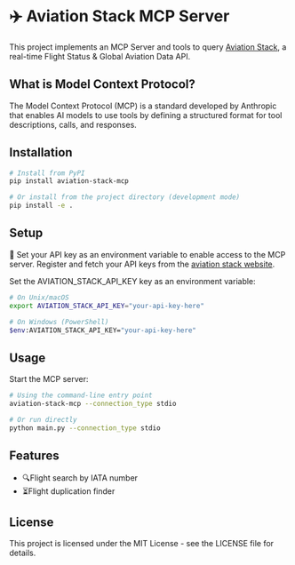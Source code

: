 # ✈️ Aviation Stack MCP Server

This project implements an MCP Server and tools to query [Aviation Stack](https://aviationstack.com/), a real-time Flight Status & Global Aviation Data API.


## What is Model Context Protocol?

The Model Context Protocol (MCP) is a standard developed by Anthropic that enables AI models to use tools by defining a structured format for tool descriptions, calls, and responses. 

## Installation

```bash
# Install from PyPI
pip install aviation-stack-mcp

# Or install from the project directory (development mode)
pip install -e .
```

## Setup
🔐 Set your API key as an environment variable to enable access to the MCP server.
Register and fetch your API keys from the [aviation stack website](https://aviationstack.com/). 

Set the AVIATION_STACK_API_KEY key as an environment variable:
```bash
# On Unix/macOS
export AVIATION_STACK_API_KEY="your-api-key-here"

# On Windows (PowerShell)
$env:AVIATION_STACK_API_KEY="your-api-key-here"
```

## Usage

Start the MCP server:

```bash
# Using the command-line entry point
aviation-stack-mcp --connection_type stdio

# Or run directly
python main.py --connection_type stdio
```



## Features
- 🔍Flight search by IATA number
- ⏳Flight duplication finder


## License

This project is licensed under the MIT License - see the LICENSE file for details. 

